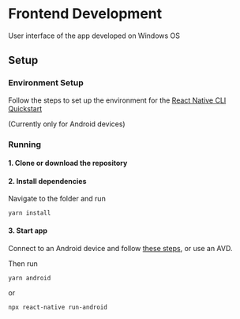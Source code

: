 # Frontend Development
User interface of the app developed on Windows OS

## Setup

### Environment Setup
Follow the steps to set up the environment for the [React Native CLI Quickstart](https://reactnative.dev/docs/environment-setup)

(Currently only for Android devices)

### Running

#### 1. Clone or download the repository

#### 2. Install dependencies
Navigate to the folder and run
```
yarn install
```

#### 3. Start app
Connect to an Android device and follow [these steps](https://reactnative.dev/docs/running-on-device), or use an AVD.

Then run

```
yarn android
```
or
```
npx react-native run-android
```

